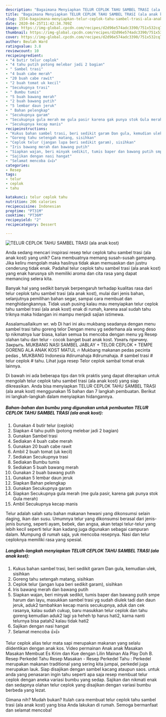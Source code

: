 ```yaml
---
description: "Bagaimana Menyiapkan TELUR CEPLOK TAHU SAMBEL TRASI (ala anak kost) yang Lezat"
title: "Bagaimana Menyiapkan TELUR CEPLOK TAHU SAMBEL TRASI (ala anak kost) yang Lezat"
slug: 1554-bagaimana-menyiapkan-telur-ceplok-tahu-sambel-trasi-ala-anak-kost-yang-lezat
date: 2020-04-25T11:42:34.709Z
image: https://img-global.cpcdn.com/recipes/d2d96e574adc3390/751x532cq70/telur-ceplok-tahu-sambel-trasi-ala-anak-kost-foto-resep-utama.jpg
thumbnail: https://img-global.cpcdn.com/recipes/d2d96e574adc3390/751x532cq70/telur-ceplok-tahu-sambel-trasi-ala-anak-kost-foto-resep-utama.jpg
cover: https://img-global.cpcdn.com/recipes/d2d96e574adc3390/751x532cq70/telur-ceplok-tahu-sambel-trasi-ala-anak-kost-foto-resep-utama.jpg
author: Beulah Ward
ratingvalue: 3.8
reviewcount: 10
recipeingredient:
- "4 butir telur ceplok"
- "4 tahu putih potong melebar jadi 2 bagian"
- " Sambel trasi"
- "4 buah cabe merah"
- "20 buah cabe rawit"
- "2 buah tomat uk kecil"
- "Secukupnya trasi"
- " Bumbu tumis"
- "5 buah bawang merah"
- "2 buah bawang putih"
- "5 lembar daun jeruk"
- " Bahan pelengkap"
- "Secukupnya garam"
- "Secukupnya gula merah me gula pasir karena gak punya stok Gula merah"
- "Secukupnya kecap manis"
recipeinstructions:
- "Kukus bahan sambel trasi, beri sedikit garam Dan gula, kemudian ulek, sisihkan"
- "Goreng tahu setengah matang, sisihkan"
- "Ceplok telur (jangan lupa beri sedikit garam), sisihkan"
- "Iris bawang merah dan bawang putih"
- "Siapkan wajan, beri minyak sedikit, tumis baper dan bawang putih smpe harum dan layu, masukkan sambel trasi yg sudah diulek tadi dan daun jeruk, aduk2 tambahkan kecap manis secukupnya, aduk dan cek rasanya, kalau sudah cukup, baru masukkan telur ceplok dan tahu goreng kemudian aduk2 lagi ya heheh tp harus hati2, karna nanti telurnya bisa patah2 kalau tidak hati2"
- "Sajikan dengan nasi hangat"
- "Selamat mencoba 👍👍"
categories:
- Resep
tags:
- telur
- ceplok
- tahu

katakunci: telur ceplok tahu 
nutrition: 206 calories
recipecuisine: Indonesian
preptime: "PT31M"
cooktime: "PT36M"
recipeyield: "2"
recipecategory: Dessert

---
```



![TELUR CEPLOK TAHU SAMBEL TRASI (ala anak kost)](https://img-global.cpcdn.com/recipes/d2d96e574adc3390/751x532cq70/telur-ceplok-tahu-sambel-trasi-ala-anak-kost-foto-resep-utama.jpg)

Anda sedang mencari inspirasi resep telur ceplok tahu sambel trasi (ala anak kost) yang unik? Cara membuatnya memang susah-susah gampang. Jika keliru mengolah maka hasilnya tidak akan memuaskan dan justru cenderung tidak enak. Padahal telur ceplok tahu sambel trasi (ala anak kost) yang enak harusnya sih memiliki aroma dan cita rasa yang dapat memancing selera kita.

Banyak hal yang sedikit banyak berpengaruh terhadap kualitas rasa dari telur ceplok tahu sambel trasi (ala anak kost), mulai dari jenis bahan, selanjutnya pemilihan bahan segar, sampai cara membuat dan menghidangkannya. Tidak usah pusing kalau mau menyiapkan telur ceplok tahu sambel trasi (ala anak kost) enak di rumah, karena asal sudah tahu triknya maka hidangan ini mampu menjadi sajian istimewa.

Assalamuallaikum wr. wb Di hari ini aku mukbang seadanya dengan menu sambel trasi tahu goreng telor Dengan menu yg sederhana ala wong deso tp nikmatnya luar biasa, kalian semua bs mencoba dengan menu yg Resep olahan tahu dan telur - cocok banget buat anak kost. Узнать причину. Закрыть. MUKBANG NASI SAMBEL JABLAY + TELOR CEPLOK + TEMPE GORENG ALA ANAK KOST MATUL 🔥 Mukbang makanan pedas pecinta pedas , MUKBANG Indonesia #dirumahaja #dirumahaja. # sambel trasi # telur ceplok # tahu. Lihat juga resep Telor ceplok sambal tomat enak lainnya.


Di bawah ini ada beberapa tips dan trik praktis yang dapat diterapkan untuk mengolah telur ceplok tahu sambel trasi (ala anak kost) yang siap dikreasikan. Anda bisa menyiapkan TELUR CEPLOK TAHU SAMBEL TRASI (ala anak kost) menggunakan 15 bahan dan 7 langkah pembuatan. Berikut ini langkah-langkah dalam menyiapkan hidangannya.

<!--inarticleads1-->

##### Bahan-bahan dan bumbu yang digunakan untuk pembuatan TELUR CEPLOK TAHU SAMBEL TRASI (ala anak kost):

1. Gunakan 4 butir telur (ceplok)
1. Siapkan 4 tahu putih (potong melebar jadi 2 bagian)
1. Gunakan  Sambel trasi
1. Sediakan 4 buah cabe merah
1. Gunakan 20 buah cabe rawit
1. Ambil 2 buah tomat (uk kecil)
1. Sediakan Secukupnya trasi
1. Sediakan  Bumbu tumis
1. Sediakan 5 buah bawang merah
1. Gunakan 2 buah bawang putih
1. Gunakan 5 lembar daun jeruk
1. Siapkan  Bahan pelengkap
1. Gunakan Secukupnya garam
1. Siapkan Secukupnya gula merah (me gula pasir, karena gak punya stok Gula merah)
1. Ambil Secukupnya kecap manis


Telur adalah salah satu bahan makanan hewani yang dikonsumsi selain daging, ikan dan susu. Umumnya telur yang dikonsumsi berasal dari jenis-jenis burung, seperti ayam, bebek, dan angsa, akan tetapi telur-telur yang lebih kecil seperti telur ikan kadang juga digunakan sebagai campuran dalam. Mumpung di rumah saja, yuk mencoba resepnya. Nasi dan telur ceploknya memiliki rasa yang spesial. 

<!--inarticleads2-->

##### Langkah-langkah menyiapkan TELUR CEPLOK TAHU SAMBEL TRASI (ala anak kost):

1. Kukus bahan sambel trasi, beri sedikit garam Dan gula, kemudian ulek, sisihkan
1. Goreng tahu setengah matang, sisihkan
1. Ceplok telur (jangan lupa beri sedikit garam), sisihkan
1. Iris bawang merah dan bawang putih
1. Siapkan wajan, beri minyak sedikit, tumis baper dan bawang putih smpe harum dan layu, masukkan sambel trasi yg sudah diulek tadi dan daun jeruk, aduk2 tambahkan kecap manis secukupnya, aduk dan cek rasanya, kalau sudah cukup, baru masukkan telur ceplok dan tahu goreng kemudian aduk2 lagi ya heheh tp harus hati2, karna nanti telurnya bisa patah2 kalau tidak hati2
1. Sajikan dengan nasi hangat
1. Selamat mencoba 👍👍


Telur ceplok alias telur mata sapi merupakan makanan yang selalu diidentikan dengan anak kos. Video permainan Anak anak Masakan Masakan Membuat Es Krim dan Kue dengan Lilin Mainan Ala Play Doh B. Resep Perkedel Tahu Resep Masakan - Resep Perkedel Tahu : Perkedel merupakan makanan traditional yang sering kita jumpai, perkedel juga merupakan lauk. Siap disajikan dengan sambel kacang ataupun saos. untuk anda yang penasaran ingin tahu seperti apa saja resep membuat telur ceplok dengan aneka variasi bumbu yang sedap. Sajikan dan nikmati enak dan sedapnya olahan telur ceplok yang disajikan dengan variasi bumbu berbeda yang lezat. 

Gimana nih? Mudah bukan? Itulah cara membuat telur ceplok tahu sambel trasi (ala anak kost) yang bisa Anda lakukan di rumah. Semoga bermanfaat dan selamat mencoba!
